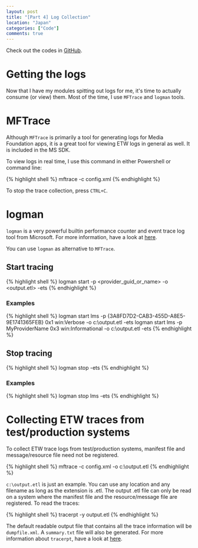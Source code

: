 ```yaml
---
layout: post
title: "[Part 4] Log Collection"
location: "Japan"
categories: ["Code"]
comments: true
---
```


Check out the codes in [GitHub](https://github.com/idrilsilverfoot/win32-etw-manifest).

# Getting the logs

Now that I have my modules spitting out logs for me, it's time to actually consume (or view) them. Most of the time, I use `MFTrace` and `logman` tools.

# MFTrace

Although `MFTrace` is primarily a tool for generating logs for Media Foundation apps, it is a great tool for viewing ETW logs in general as well. It is included in the MS SDK.

To view logs in real time, I use this command in either Powershell or command line:

{% highlight shell %}
mftrace -c config.xml
{% endhighlight %}

To stop the trace collection, press `CTRL+C`.

# logman

`logman` is a very powerful builtin performance counter and event trace log tool from Microsoft. For more information, have a look at [here](https://technet.microsoft.com/en-us/library/bb490956.aspx).

You can use `logman` as alternative to `MFTrace`.

## Start tracing

{% highlight shell %}
logman start <name> -p <provider_guid_or_name> <kw> <level> -o <output.etl> -ets
{% endhighlight %}

### Examples

{% highlight shell %}
logman start lms -p {3A8FD7D2-CAB3-455D-A8E5-9E1741365FEB} 0x1 win:Verbose -o c:\output.etl -ets
logman start lms -p MyProviderName 0x3 win:Informational -o c:\output.etl -ets
{% endhighlight %}

## Stop tracing

{% highlight shell %}
logman stop <name> -ets
{% endhighlight %}

### Examples

{% highlight shell %}
logman stop lms -ets
{% endhighlight %}

# Collecting ETW traces from test/production systems

To collect ETW trace logs from test/production systems, manifest file and message/resource file need not be registered.

{% highlight shell %}
mftrace -c config.xml -o c:\output.etl
{% endhighlight %}

`c:\output.etl` is just an example. You can use any location and any filename as long as the extension is .etl. The output .etl file can only be read on a system where the manifest file and the resource/message file are registered. To read the traces:

{% highlight shell %}
tracerpt -y output.etl
{% endhighlight %}

The default readable output file that contains all the trace information will be `dumpfile.xml`. A `summary.txt` file will also be generated. For more information about `tracerpt`, have a look at [here](https://technet.microsoft.com/en-us/library/bb490959.aspx).
